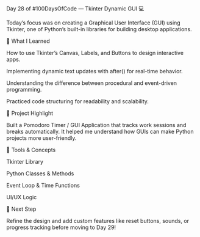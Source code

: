 Day 28 of #100DaysOfCode — Tkinter Dynamic GUI 💻

Today’s focus was on creating a Graphical User Interface (GUI) using Tkinter, one of Python’s built-in libraries for building desktop applications.

🌟 What I Learned

How to use Tkinter’s Canvas, Labels, and Buttons to design interactive apps.

Implementing dynamic text updates with after() for real-time behavior.

Understanding the difference between procedural and event-driven programming.

Practiced code structuring for readability and scalability.


🧠 Project Highlight

Built a Pomodoro Timer / GUI Application that tracks work sessions and breaks automatically.
It helped me understand how GUIs can make Python projects more user-friendly.

🧩 Tools & Concepts

Tkinter Library

Python Classes & Methods

Event Loop & Time Functions

UI/UX Logic


🚀 Next Step

Refine the design and add custom features like reset buttons, sounds, or progress tracking before moving to Day 29!

